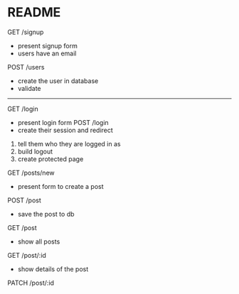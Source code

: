 # README
GET /signup
  - present signup form
  - users have an email

POST /users
  - create the user in database
  - validate

-----------

GET /login
  - present login form
POST /login
  - create their session and redirect

  1. tell them who they are logged in as
  2. build logout
  3. create protected page
  
GET /posts/new
  - present form to create a post

POST /post
  - save the post to db

GET /post
  - show all posts

GET /post/:id
  - show details of the post

PATCH /post/:id

